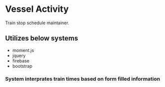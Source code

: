 # Vessel Activity
Train stop schedule maintainer.
## Utilizes below systems
* moment.js
* jquery
* firebase
* bootstrap

### System interprates train times based on form filled information
